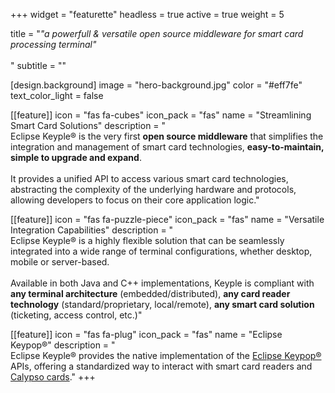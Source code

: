 +++
widget = "featurette" 
headless = true 
active = true 
weight = 5 

title = "_\"a powerfull & versatile open source middleware for smart card processing terminal\"_<br><br>"
subtitle = "" 

[design.background]
  image = "hero-background.jpg"
  color = "#eff7fe"
  text_color_light = false 

[[feature]]
  icon = "fas fa-cubes"
  icon_pack = "fas"
  name = "Streamlining Smart Card Solutions"
  description = "<br>Eclipse Keyple® is the very first **open source middleware** that simplifies the integration and management of smart card technologies, **easy-to-maintain, simple to upgrade and expand**.<br><br>It provides a unified API to access various smart card technologies, abstracting the complexity of the underlying hardware and protocols, allowing developers to focus on their core application logic."
  
[[feature]]
  icon = "fas fa-puzzle-piece"
  icon_pack = "fas"
  name = "Versatile Integration Capabilities"
  description = "<br>Eclipse Keyple® is a highly flexible solution that can be seamlessly integrated into a wide range of terminal configurations, whether desktop, mobile or server-based.<br><br>Available in both Java and C++ implementations, Keyple is compliant with **any terminal architecture** (embedded/distributed), **any card reader technology** (standard/proprietary, local/remote), **any smart card solution** (ticketing, access control, etc.)"  
  
[[feature]]
  icon = "fas fa-plug"
  icon_pack = "fas"
  name = "Eclipse Keypop®"
  description = "<br>Eclipse Keyple® provides the native implementation of the [Eclipse Keypop®](https://keypop.org/) APIs, offering a standardized way to interact with smart card readers and [Calypso cards](https://calypsonet.org/calypso-for-cards/)."
+++
